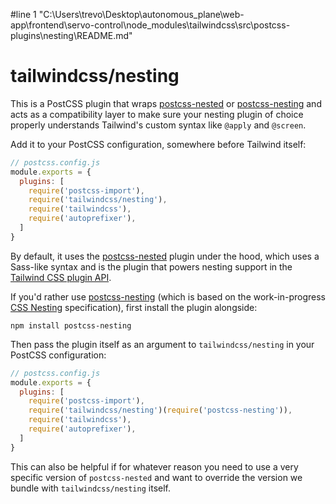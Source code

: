 #line 1 "C:\\Users\\trevo\\Desktop\\autonomous_plane\\web-app\\frontend\\servo-control\\node_modules\\tailwindcss\\src\\postcss-plugins\\nesting\\README.md"
# tailwindcss/nesting

This is a PostCSS plugin that wraps [postcss-nested](https://github.com/postcss/postcss-nested) or [postcss-nesting](https://github.com/csstools/postcss-plugins/tree/main/plugins/postcss-nesting) and acts as a compatibility layer to make sure your nesting plugin of choice properly understands Tailwind's custom syntax like `@apply` and `@screen`.

Add it to your PostCSS configuration, somewhere before Tailwind itself:

```js
// postcss.config.js
module.exports = {
  plugins: [
    require('postcss-import'),
    require('tailwindcss/nesting'),
    require('tailwindcss'),
    require('autoprefixer'),
  ]
}
```

By default, it uses the [postcss-nested](https://github.com/postcss/postcss-nested) plugin under the hood, which uses a Sass-like syntax and is the plugin that powers nesting support in the [Tailwind CSS plugin API](https://tailwindcss.com/docs/plugins#css-in-js-syntax).

If you'd rather use [postcss-nesting](https://github.com/csstools/postcss-plugins/tree/main/plugins/postcss-nesting) (which is based on the work-in-progress [CSS Nesting](https://drafts.csswg.org/css-nesting-1/) specification), first install the plugin alongside:

```shell
npm install postcss-nesting
```

Then pass the plugin itself as an argument to `tailwindcss/nesting` in your PostCSS configuration:

```js
// postcss.config.js
module.exports = {
  plugins: [
    require('postcss-import'),
    require('tailwindcss/nesting')(require('postcss-nesting')),
    require('tailwindcss'),
    require('autoprefixer'),
  ]
}
```

This can also be helpful if for whatever reason you need to use a very specific version of `postcss-nested` and want to override the version we bundle with `tailwindcss/nesting` itself.


